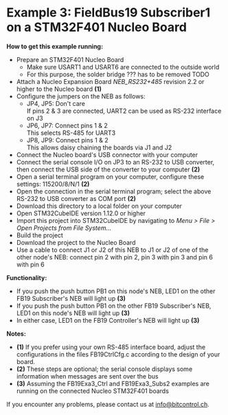 # Example 3: FieldBus19 Subscriber1 on a STM32F401 Nucleo Board

**How to get this example running:**
* Prepare an STM32F401 Nucleo Board
  * Make sure USART1 and USART6 are connected to the outside world
  * For this purpose, the solder bridge ??? has to be removed TODO
* Attach a Nucleo Expansion Board _NEB_RS232+485_ revision 2.2 or higher to the Nucleo board **(1)**
* Configure the jumpers on the NEB as follows:
  * JP4, JP5: Don't care<br>
    If pins 2 & 3 are connected, UART2 can be used as RS-232 interface on J3
  * JP6, JP7: Connect pins 1 & 2<br>
    This selects RS-485 for UART3
  * JP8, JP9: Connect pins 1 & 2<br>
    This allows daisy chaining the boards via J1 and J2
* Connect the Nucleo board's USB connector with your computer
* Connect the serial console I/O on JP3 to an RS-232 to USB converter, then connect the USB side of the converter to your computer **(2)**
* Open a serial terminal program on your computer, configure these settings: 115200/8/N/1 **(2)**
* Open the connection in the serial terminal program; select the above RS-232 to USB converter as COM port **(2)**
* Download this directory to a local folder on your computer
* Open STM32CubeIDE version 1.12.0 or higher
* Import this project into STM32CubeIDE by navigating to _Menu > File > Open Projects from File System..._
* Build the project
* Download the project to the Nucleo Board
* Use a cable to connect J1 or J2 of this NEB to J1 or J2 of one of the other node's NEB: connect pin 2 with pin 2, pin 3 with pin 3 and pin 6 with pin 6

**Functionality:**
* If you push the push button PB1 on this node's NEB, LED1 on the other FB19 Subscriber's NEB will light up **(3)**
* If you push the push button PB1 on the other FB19 Subscriber's NEB, LED1 on this node's NEB will light up **(3)**
* In either case, LED1 on the FB19 Controller's NEB will light up **(3)**

**Notes:**
* **(1)** If you prefer using your own RS-485 interface board, adjust the configurations in the files FB19CtrlCfg.c according to the design of your board.
* **(2)** These steps are optional; the serial console displays some information when messages are sent over the bus
* **(3)** Assuming the FB19Exa3_Ctrl and FB19Exa3_Subs2 examples are running on the connected Nucleo STM32F401 boards

If you encounter any problems, please contact us at info@bitcontrol.ch.

